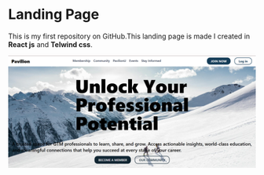 # Landing Page

This is my first repository on GitHub.This landing page is made I created in **React js** and **Telwind css**.


![image alt](https://github.com/Ishaq-Shaikh/test-project/blob/481ccc9a1dfe8984349cf84feeb9e41086cb99c1/Screenshot%202025-05-28%20104912.png)
